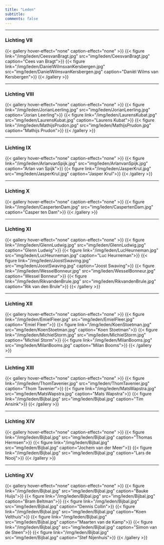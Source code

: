 ```yaml
---
title: "Leden"
subtitle: 
comments: false
---
```


---
### Lichting VII
{{< gallery hover-effect="none" caption-effect="none" >}}
{{< figure link="/img/leden/CeesvanBragt.jpg" src="img/leden/CeesvanBragt.jpg" caption="Cees van Bragt">}}
{{< figure link="/img/leden/DanielWilmsvanKersbergen.jpg" src="img/leden/DanielWilmsvanKersbergen.jpg" caption="Daniël Wilms van Kersbergen">}}
{{< /gallery >}}

---
### Lichting VIII
{{< gallery hover-effect="none" caption-effect="none" >}}
{{< figure link="/img/leden/JorianLeerling.jpg" src="img/leden/JorianLeerling.jpg" caption="Jorian Leerling">}}
{{< figure link="/img/leden/LaurensKubat.jpg" src="img/leden/LaurensKubat.jpg" caption="Laurens Kubat">}}
{{< figure link="/img/leden/MathijsPrudon.jpg" src="img/leden/MathijsPrudon.jpg" caption="Mathijs Prudon">}}
{{< /gallery >}}

---
### Lichting IX
{{< gallery hover-effect="none" caption-effect="none" >}}
{{< figure link="/img/leden/ArlanvanSpijk.jpg" src="img/leden/ArlanvanSpijk.jpg" caption="Arlan van Spijk">}}
{{< figure link="/img/leden/JasperKrul.jpg" src="img/leden/JasperKrul.jpg" caption="Jasper Krul">}}
{{< /gallery >}}

---
### Lichting X
{{< gallery hover-effect="none" caption-effect="none" >}}
{{< figure link="/img/leden/CaspertenDam.jpg" src="img/leden/CaspertenDam.jpg" caption="Casper ten Dam">}}
{{< /gallery >}}

---
### Lichting XI
{{< gallery hover-effect="none" caption-effect="none" >}}
{{< figure link="/img/leden/GlennLudwig.jpg" src="img/leden/GlennLudwig.jpg" caption="Glenn Ludwig">}}
{{< figure link="/img/leden/LucHeurneman.jpg" src="img/leden/LucHeurneman.jpg" caption="Luc Heurneman">}}
{{< figure link="/img/leden/JoostSwaving.jpg" src="img/leden/JoostSwaving.jpg" caption="Joost Swaving">}}
{{< figure link="/img/leden/WesselBonneur.jpg" src="img/leden/WesselBonneur.jpg" caption="Wessel Bonneur">}}
{{< figure link="/img/leden/RikvandenBrule.jpg" src="img/leden/RikvandenBrule.jpg" caption="Rik van den Brule">}}
{{< /gallery >}}

---
### Lichting XII
{{< gallery hover-effect="none" caption-effect="none" >}}
{{< figure link="/img/leden/EmielFleer.jpg" src="img/leden/EmielFleer.jpg" caption="Emiel Fleer">}}
{{< figure link="/img/leden/KoenStoetman.jpg" src="img/leden/KoenStoetman.jpg" caption="Koen Stoetman">}}
{{< figure link="/img/leden/MichielStorm.jpg" src="img/leden/MichielStorm.jpg" caption="Michiel Storm">}}
{{< figure link="/img/leden/MilanBooms.jpg" src="img/leden/MilanBooms.jpg" caption="Milan Booms">}}
{{< /gallery >}}

---
### Lichting XIII
{{< gallery hover-effect="none" caption-effect="none" >}}
{{< figure link="/img/leden/ThomTavenier.jpg" src="img/leden/ThomTavenier.jpg" caption="Thom Tavenier">}}
{{< figure link="/img/leden/MatsWapstra.jpg" src="img/leden/MatsWapstra.jpg" caption="Mats Wapstra">}}
{{< figure link="/img/leden/Bijbal.jpg" src="img/leden/Bijbal.jpg" caption="Tim Ansink">}}
{{< /gallery >}}

---
### Lichting XIV
{{< gallery hover-effect="none" caption-effect="none" >}}
{{< figure link="/img/leden/Bijbal.jpg" src="img/leden/Bijbal.jpg" caption="Thomas Hermsen">}}
{{< figure link="/img/leden/Bijbal.jpg" src="img/leden/Bijbal.jpg" caption="Jochem van der Meer">}}
{{< figure link="/img/leden/Bijbal.jpg" src="img/leden/Bijbal.jpg" caption="Lars de Nooij">}}
{{< /gallery >}}

---
### Lichting XV
{{< gallery hover-effect="none" caption-effect="none" >}}
{{< figure link="/img/leden/Bijbal.jpg" src="img/leden/Bijbal.jpg" caption="Bauke Huijs">}}
{{< figure link="/img/leden/Bijbal.jpg" src="img/leden/Bijbal.jpg" caption="Bram Beltman">}}
{{< figure link="/img/leden/Bijbal.jpg" src="img/leden/Bijbal.jpg" caption="Dennis Collin">}}
{{< figure link="/img/leden/Bijbal.jpg" src="img/leden/Bijbal.jpg" caption="Koen Velthuis">}}
{{< figure link="/img/leden/Bijbal.jpg" src="img/leden/Bijbal.jpg" caption="Maarten van de Kamp">}}
{{< figure link="/img/leden/Bijbal.jpg" src="img/leden/Bijbal.jpg" caption="Simon van de Steen">}}
{{< figure link="/img/leden/Bijbal.jpg" src="img/leden/Bijbal.jpg" caption="Stef Nijenhuis">}}
{{< /gallery >}}
